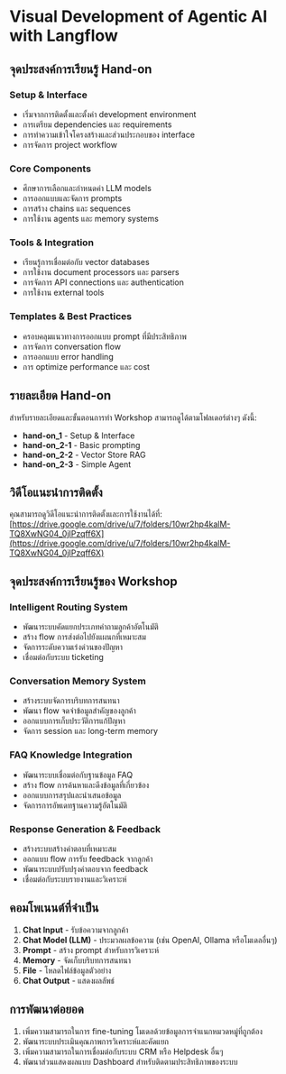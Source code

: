 # Visual Development of Agentic AI with Langflow

## จุดประสงค์การเรียนรู้ Hand-on

### Setup & Interface
- เริ่มจากการติดตั้งและตั้งค่า development environment
- การเตรียม dependencies และ requirements
- การทำความเข้าใจโครงสร้างและส่วนประกอบของ interface
- การจัดการ project workflow

### Core Components
- ศึกษาการเลือกและกำหนดค่า LLM models
- การออกแบบและจัดการ prompts
- การสร้าง chains และ sequences
- การใช้งาน agents และ memory systems

### Tools & Integration
- เรียนรู้การเชื่อมต่อกับ vector databases
- การใช้งาน document processors และ parsers
- การจัดการ API connections และ authentication
- การใช้งาน external tools

### Templates & Best Practices
- ครอบคลุมแนวทางการออกแบบ prompt ที่มีประสิทธิภาพ
- การจัดการ conversation flow
- การออกแบบ error handling
- การ optimize performance และ cost


## รายละเอียด Hand-on

สำหรับรายละเอียดและขั้นตอนการทำ Workshop สามารถดูได้ตามโฟลเดอร์ต่างๆ ดังนี้:
- **hand-on_1** - Setup & Interface
- **hand-on_2-1** - Basic prompting
- **hand-on_2-2** - Vector Store RAG
- **hand-on_2-3** - Simple Agent

## วิดีโอแนะนำการติดตั้ง
คุณสามารถดูวิดีโอแนะนำการติดตั้งและการใช้งานได้ที่:
[https://drive.google.com/drive/u/7/folders/10wr2hp4kalM-TQ8XwNG04_0jIPzqff6X](https://drive.google.com/drive/u/7/folders/10wr2hp4kalM-TQ8XwNG04_0jIPzqff6X)


## จุดประสงค์การเรียนรู้ของ Workshop

### Intelligent Routing System 
- พัฒนาระบบคัดแยกประเภทคำถามลูกค้าอัตโนมัติ 
- สร้าง flow การส่งต่อไปยังแผนกที่เหมาะสม 
- จัดการระดับความเร่งด่วนของปัญหา 
- เชื่อมต่อกับระบบ ticketing

### Conversation Memory System
- สร้างระบบจัดการบริบทการสนทนา 
- พัฒนา flow จดจำข้อมูลสำคัญของลูกค้า 
- ออกแบบการเก็บประวัติการแก้ปัญหา 
- จัดการ session และ long-term memory

### FAQ Knowledge Integration
- พัฒนาระบบเชื่อมต่อกับฐานข้อมูล FAQ 
- สร้าง flow การค้นหาและดึงข้อมูลที่เกี่ยวข้อง 
- ออกแบบการสรุปและนำเสนอข้อมูล 
- จัดการการอัพเดทฐานความรู้อัตโนมัติ

### Response Generation & Feedback
- สร้างระบบสร้างคำตอบที่เหมาะสม 
- ออกแบบ flow การรับ feedback จากลูกค้า 
- พัฒนาระบบปรับปรุงคำตอบจาก feedback 
- เชื่อมต่อกับระบบรายงานและวิเคราะห์

## คอมโพเนนต์ที่จำเป็น

1. **Chat Input** - รับข้อความจากลูกค้า
2. **Chat Model (LLM)** - ประมวลผลข้อความ (เช่น OpenAI, Ollama หรือโมเดลอื่นๆ)
3. **Prompt** - สร้าง prompt สำหรับการวิเคราะห์
4. **Memory** - จัดเก็บบริบทการสนทนา
5. **File** - โหลดไฟล์ข้อมูลตัวอย่าง
6. **Chat Output** - แสดงผลลัพธ์


## การพัฒนาต่อยอด

1. เพิ่มความสามารถในการ fine-tuning โมเดลด้วยข้อมูลการจำแนกหมวดหมู่ที่ถูกต้อง
2. พัฒนาระบบประเมินคุณภาพการวิเคราะห์และคัดแยก
3. เพิ่มความสามารถในการเชื่อมต่อกับระบบ CRM หรือ Helpdesk อื่นๆ
4. พัฒนาส่วนแสดงผลแบบ Dashboard สำหรับติดตามประสิทธิภาพของระบบ
